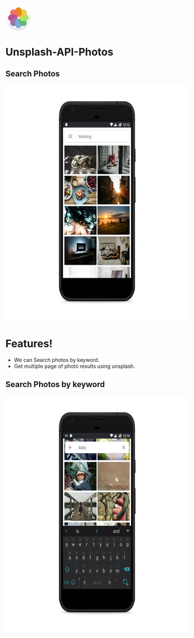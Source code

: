 <img src="https://github.com/karthisammannan/Unsplash-API-Photos/blob/master/app/src/main/res/mipmap-hdpi/ic_launcher_round.png" width="70" height="70"> 

# Unsplash-API-Photos

## Search Photos

<img src="https://github.com/karthisammannan/Unsplash-API-Photos/blob/master/Screens/pixel_quite_black_portrait1.png" width="650" height="650">

# Features!

  - We can Search photos by keyword.
  - Get multiple page of photo results using unsplash.
  
  
## Search Photos by keyword
<img src="https://github.com/karthisammannan/Unsplash-API-Photos/blob/master/Screens/pixel_quite_black_portrait2.png" width="650" height="650">


